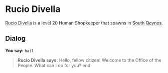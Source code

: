 # Rucio Divella



[Rucio Divella](/npc/1102) is a level 20 Human Shopkeeper that spawns in [South Qeynos](/zone/1).



## Dialog

**You say:** `hail`



>**Rucio Divella says:** Hello, fellow citizen! Welcome to the Office of the People. What can I do for you?
end